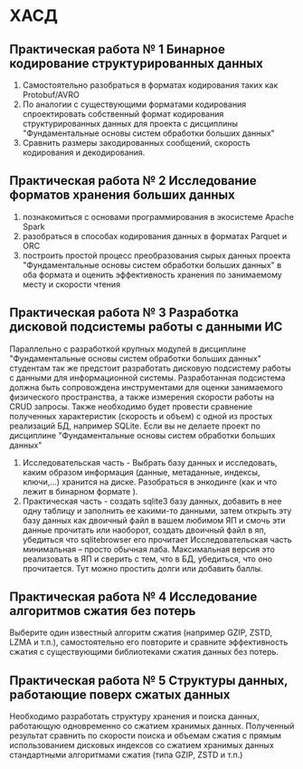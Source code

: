 # ХАСД
## Практическая работа № 1 Бинарное кодирование структурированных данных
1) Самостоятельно разобраться в форматах кодирования таких как Protobuf/AVRO
2) По аналогии с существующими форматами кодирования спроектировать собственный формат кодирования структурированных данных для проекта с дисциплины "Фундаментальные основы систем обработки больших данных"
3) Сравнить размеры закодированных сообщений, скорость кодирования и декодирования.

## Практическая работа № 2 Исследование форматов хранения больших данных
1) познакомиться с основами программирования в экосистеме Apache Spark
2) разобраться в способах кодирования данных в форматах Parquet и ORC
3) построить простой процесс преобразования сырых данных проекта "Фундаментальные основы систем обработки больших данных" в оба формата и оценить эффективность хранения по занимаемому месту и скорости чтения

## Практическая работа № 3 Разработка дисковой подсистемы работы с данными ИС
Параллельно с разработкой крупных модулей в дисциплине "Фундаментальные основы систем обработки больших данных" студентам так же предстоит разработать дисковую подсистему работы с данными для информационной системы. Разработанная подсистема должна быть сопровождена инструментами для оценки занимаемого физического пространства, а также измерения скорости работы на CRUD запросы. Также необходимо будет провести сравнение полученных характеристик (скорость и объем) с одной из простых реализаций БД, например SQLite.
Если вы не делаете проект по дисциплине "Фундаментальные основы систем обработки больших данных"
1. Исследовательская часть - Выбрать базу данных и исследовать, каким образом информация (данные, метаданные, индексы, ключи,...) хранится на диске. Разобраться в энкодинге (как и что лежит в бинарном формате ).
2. Практическая часть - создать sqlite3 базу данных, добавить в нее одну таблицу и заполнить ее какими-то данными, затем открыть эту базу данных как двоичный файл в вашем любимом ЯП и смочь эти данные прочитать или наоборот, создать двоичный файл в яп, убедиться что sqlitebrowser его прочитает
   Исследовательская часть минимальная – просто обычная лаба.
   Максимальная версия это реализовать в ЯП и сверить с тем, что в БД, убедиться, что оно прочитается. Тут можно простить долги или добавить баллы.

## Практическая работа № 4 Исследование алгоритмов сжатия без потерь
Выберите один известный алгоритм сжатия (например GZIP, ZSTD, LZMA и т.п.), самостоятельно его повторите и сравните эффективность сжатия с существующими библиотеками сжатия данных без потерь.

## Практическая работа № 5 Структуры данных, работающие поверх сжатых данных
Необходимо разработать структуру хранения и поиска данных, работающую одновременно со сжатием хранимых данных. Полученный результат сравнить по скорости поиска и объемам сжатия с прямым использованием дисковых индексов со сжатием хранимых данных стандартными алгоритмами сжатия (типа GZIP, ZSTD и т.п.)

